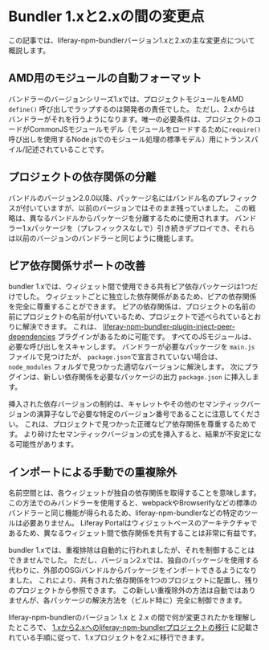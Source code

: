 # Bundler 1.xと2.xの間の変更点

この記事では、liferay-npm-bundlerバージョン1.xと2.xの主な変更点について概説します。

<a name="automatically-formatting-modules-for-amd" />

## AMD用のモジュールの自動フォーマット

バンドラーのバージョンシリーズ1.xでは、プロジェクトモジュールをAMD `define()` 呼び出しでラップするのは開発者の責任でした。 ただし、2.xからはバンドラーがそれを行うようになります。唯一の必要条件は、プロジェクトのコードがCommonJSモジュールモデル（モジュールをロードするために`require()`呼び出しを使用するNode.jsでのモジュール処理の標準モデル）用にトランスパイル/記述されていることです。

<a name="isolating-project-dependencies" />

## プロジェクトの依存関係の分離

バンドルのバージョン2.0.0以降、パッケージ名にはバンドル名のプレフィックスが付いていますが、以前のバージョンではそのまま残っていました。 この戦略は、異なるバンドルからパッケージを分離するために使用されます。 バンドラー1.xパッケージを（プレフィックスなしで）引き続きデプロイでき、それらは以前のバージョンのバンドラーと同じように機能します。

<a name="improved-peer-dependency-support" />

## ピア依存関係サポートの改善

bundler 1.xでは、ウィジェット間で使用できる共有ピア依存パッケージは1つだけでした。 ウィジェットごとに独立した依存関係があるため、ピアの依存関係を完全に尊重することができます。 ピアの依存関係は、プロジェクトの名前の前にプロジェクトの名前が付いているため、プロジェクトで述べられているとおりに解決できます。 これは、 [liferay-npm-bundler-plugin-inject-peer-dependencies](https://github.com/liferay/liferay-npm-build-tools/tree/master/packages/liferay-npm-bundler-plugin-inject-peer-dependencies) プラグインがあるために可能です。 すべてのJSモジュールは、必要な呼び出しをスキャンします。 バンドラーが必要なパッケージを `main.js` ファイルで見つけたが、 `package.json`で宣言されていない場合は、 `node_modules` フォルダで見つかった適切なバージョンに解決します。 次にプラグインは、新しい依存関係を必要なパッケージの出力 `package.json` に挿入します。

挿入された依存バージョンの制約は、キャレットやその他のセマンティックバージョンの演算子なしで必要な特定のバージョン番号であることに注意してください。 これは、プロジェクトで見つかった正確なピア依存関係を尊重するためです。 より砕けたセマンティックバージョンの式を挿入すると、結果が不安定になる可能性があります。

<a name="manually-de-duplicating-through-importing" />

## インポートによる手動での重複除外

名前空間とは、各ウィジェットが独自の依存関係を取得することを意味します。 この方法でのみバンドラーを使用すると、webpackやBrowserifyなどの標準のバンドラーと同じ機能が得られるため、liferay-npm-bundlerなどの特定のツールは必要ありません。 Liferay Portalはウィジェットベースのアーキテクチャであるため、異なるウィジェット間で依存関係を共有することは非常に有益です。

bundler 1.xでは、重複排除は自動的に行われましたが、それを制御することはできませんでした。 ただし、バージョン2.xでは、独自のパッケージを使用する代わりに、外部のOSGiバンドルからパッケージをインポートできるようになりました。 これにより、共有された依存関係を1つのプロジェクトに配置し、残りのプロジェクトから参照できます。 この新しい重複除外の方法は自動ではありませんが、各パッケージの解決方法を（ビルド時に）完全に制御できます。

liferay-npm-bundlerのバージョン 1.x と 2.x の間で何が変更されたかを理解したところで、 [1.xから2.xへのliferay-npm-bundlerプロジェクトの移行](./bundler-migration-guide/migrating-bundler-projects-intro.md) に記載されている手順に従って、1.xプロジェクトを2.xに移行できます。
